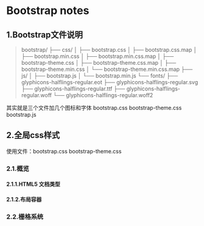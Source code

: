 # Bootstrap notes

## 1.Bootstrap文件说明

>bootstrap/
├── css/
│   ├── bootstrap.css
│   ├── bootstrap.css.map
│   ├── bootstrap.min.css
│   ├── bootstrap.min.css.map
│   ├── bootstrap-theme.css
│   ├── bootstrap-theme.css.map
│   ├── bootstrap-theme.min.css
│   └── bootstrap-theme.min.css.map
├── js/
│   ├── bootstrap.js
│   └── bootstrap.min.js
└── fonts/
    ├── glyphicons-halflings-regular.eot
    ├── glyphicons-halflings-regular.svg
    ├── glyphicons-halflings-regular.ttf
    ├── glyphicons-halflings-regular.woff
    └── glyphicons-halflings-regular.woff2
    
   
   其实就是三个文件加几个图标和字体
   bootstrap.css
   bootstrap-theme.css
   bootstrap.js

## 2.全局css样式
使用文件：bootstrap.css bootstrap-theme.css

### 2.1.概览
#### 2.1.1.HTML5 文档类型
#### 2.1.2.布局容器
### 2.2.栅格系统












